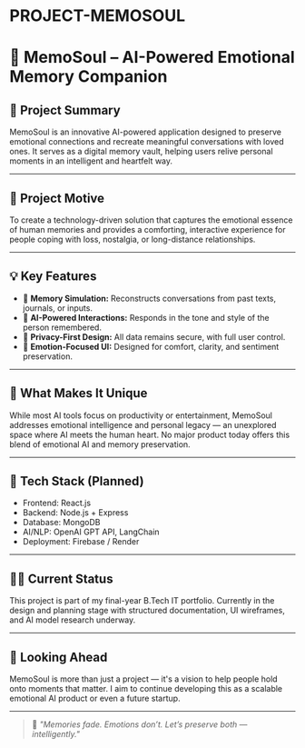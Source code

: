 # PROJECT-MEMOSOUL
# 🧠 MemoSoul – AI-Powered Emotional Memory Companion
## 📌 Project Summary
MemoSoul is an innovative AI-powered application designed to preserve emotional connections and recreate meaningful conversations with loved ones. It serves as a digital memory vault, helping users relive personal moments in an intelligent and heartfelt way.

---

## 🎯 Project Motive
To create a technology-driven solution that captures the emotional essence of human memories and provides a comforting, interactive experience for people coping with loss, nostalgia, or long-distance relationships.

---

## 💡 Key Features
- 🧬 **Memory Simulation:** Reconstructs conversations from past texts, journals, or inputs.
- 🤖 **AI-Powered Interactions:** Responds in the tone and style of the person remembered.
- 🔐 **Privacy-First Design:** All data remains secure, with full user control.
- 🌈 **Emotion-Focused UI:** Designed for comfort, clarity, and sentiment preservation.

---

## 🚀 What Makes It Unique
While most AI tools focus on productivity or entertainment, MemoSoul addresses emotional intelligence and personal legacy — an unexplored space where AI meets the human heart. No major product today offers this blend of emotional AI and memory preservation.

---

## 🔧 Tech Stack (Planned)
- Frontend: React.js  
- Backend: Node.js + Express  
- Database: MongoDB  
- AI/NLP: OpenAI GPT API, LangChain  
- Deployment: Firebase / Render

---

## 👩‍💻 Current Status
This project is part of my final-year B.Tech IT portfolio. Currently in the design and planning stage with structured documentation, UI wireframes, and AI model research underway.

---

## 🙌 Looking Ahead
MemoSoul is more than just a project — it's a vision to help people hold onto moments that matter. I aim to continue developing this as a scalable emotional AI product or even a future startup.

---

> 💬 *"Memories fade. Emotions don’t. Let’s preserve both — intelligently."*

